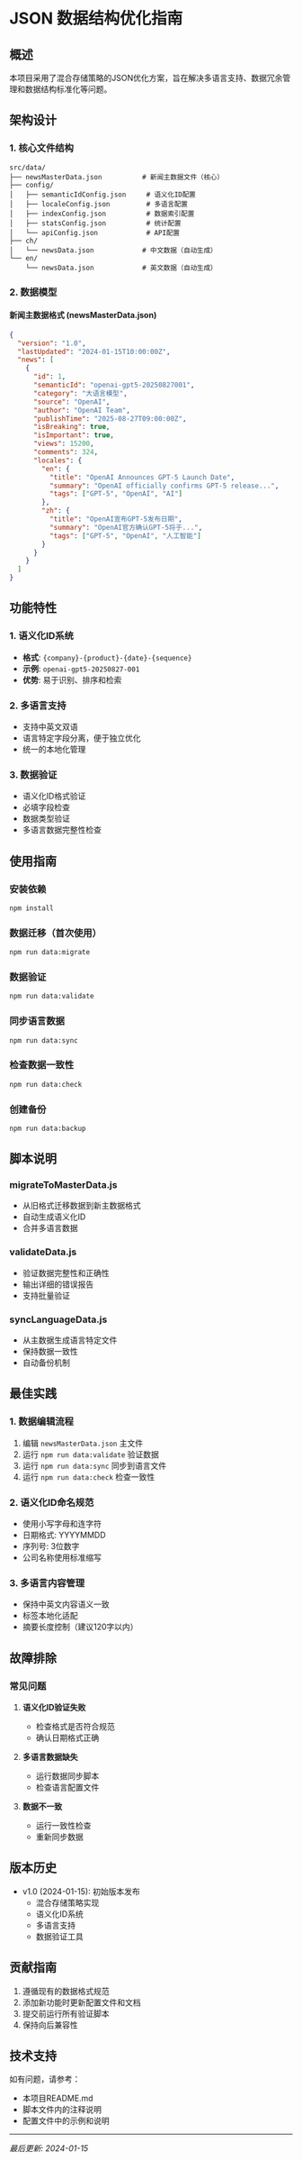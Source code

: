 # JSON 数据结构优化指南

## 概述

本项目采用了混合存储策略的JSON优化方案，旨在解决多语言支持、数据冗余管理和数据结构标准化等问题。

## 架构设计

### 1. 核心文件结构

```
src/data/
├── newsMasterData.json          # 新闻主数据文件（核心）
├── config/
│   ├── semanticIdConfig.json     # 语义化ID配置
│   ├── localeConfig.json         # 多语言配置
│   ├── indexConfig.json          # 数据索引配置
│   ├── statsConfig.json          # 统计配置
│   └── apiConfig.json            # API配置
├── ch/
│   └── newsData.json            # 中文数据（自动生成）
└── en/
    └── newsData.json            # 英文数据（自动生成）
```

### 2. 数据模型

#### 新闻主数据格式 (newsMasterData.json)
```json
{
  "version": "1.0",
  "lastUpdated": "2024-01-15T10:00:00Z",
  "news": [
    {
      "id": 1,
      "semanticId": "openai-gpt5-20250827001",
      "category": "大语言模型",
      "source": "OpenAI",
      "author": "OpenAI Team",
      "publishTime": "2025-08-27T09:00:00Z",
      "isBreaking": true,
      "isImportant": true,
      "views": 15200,
      "comments": 324,
      "locales": {
        "en": {
          "title": "OpenAI Announces GPT-5 Launch Date",
          "summary": "OpenAI officially confirms GPT-5 release...",
          "tags": ["GPT-5", "OpenAI", "AI"]
        },
        "zh": {
          "title": "OpenAI宣布GPT-5发布日期",
          "summary": "OpenAI官方确认GPT-5将于...",
          "tags": ["GPT-5", "OpenAI", "人工智能"]
        }
      }
    }
  ]
}
```

## 功能特性

### 1. 语义化ID系统
- **格式**: `{company}-{product}-{date}-{sequence}`
- **示例**: `openai-gpt5-20250827-001`
- **优势**: 易于识别、排序和检索

### 2. 多语言支持
- 支持中英文双语
- 语言特定字段分离，便于独立优化
- 统一的本地化管理

### 3. 数据验证
- 语义化ID格式验证
- 必填字段检查
- 数据类型验证
- 多语言数据完整性检查

## 使用指南

### 安装依赖
```bash
npm install
```

### 数据迁移（首次使用）
```bash
npm run data:migrate
```

### 数据验证
```bash
npm run data:validate
```

### 同步语言数据
```bash
npm run data:sync
```

### 检查数据一致性
```bash
npm run data:check
```

### 创建备份
```bash
npm run data:backup
```

## 脚本说明

### migrateToMasterData.js
- 从旧格式迁移数据到新主数据格式
- 自动生成语义化ID
- 合并多语言数据

### validateData.js
- 验证数据完整性和正确性
- 输出详细的错误报告
- 支持批量验证

### syncLanguageData.js
- 从主数据生成语言特定文件
- 保持数据一致性
- 自动备份机制

## 最佳实践

### 1. 数据编辑流程
1. 编辑 `newsMasterData.json` 主文件
2. 运行 `npm run data:validate` 验证数据
3. 运行 `npm run data:sync` 同步到语言文件
4. 运行 `npm run data:check` 检查一致性

### 2. 语义化ID命名规范
- 使用小写字母和连字符
- 日期格式: YYYYMMDD
- 序列号: 3位数字
- 公司名称使用标准缩写

### 3. 多语言内容管理
- 保持中英文内容语义一致
- 标签本地化适配
- 摘要长度控制（建议120字以内）

## 故障排除

### 常见问题

1. **语义化ID验证失败**
   - 检查格式是否符合规范
   - 确认日期格式正确

2. **多语言数据缺失**
   - 运行数据同步脚本
   - 检查语言配置文件

3. **数据不一致**
   - 运行一致性检查
   - 重新同步数据

## 版本历史

- v1.0 (2024-01-15): 初始版本发布
  - 混合存储策略实现
  - 语义化ID系统
  - 多语言支持
  - 数据验证工具

## 贡献指南

1. 遵循现有的数据格式规范
2. 添加新功能时更新配置文件和文档
3. 提交前运行所有验证脚本
4. 保持向后兼容性

## 技术支持

如有问题，请参考：
- 本项目README.md
- 脚本文件内的注释说明
- 配置文件中的示例和说明

---
*最后更新: 2024-01-15*